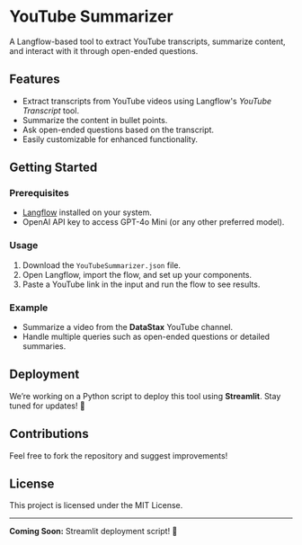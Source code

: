 # YouTube Summarizer  

A Langflow-based tool to extract YouTube transcripts, summarize content, and interact with it through open-ended questions.  

## Features  
- Extract transcripts from YouTube videos using Langflow's *YouTube Transcript* tool.  
- Summarize the content in bullet points.  
- Ask open-ended questions based on the transcript.  
- Easily customizable for enhanced functionality.  

## Getting Started  

### Prerequisites  
- [Langflow](https://github.com/logspace-ai/langflow) installed on your system.  
- OpenAI API key to access GPT-4o Mini (or any other preferred model).  

### Usage  
1. Download the `YouTubeSummarizer.json` file.  
2. Open Langflow, import the flow, and set up your components.  
3. Paste a YouTube link in the input and run the flow to see results.  

### Example  
- Summarize a video from the **DataStax** YouTube channel.  
- Handle multiple queries such as open-ended questions or detailed summaries.  

## Deployment  
We’re working on a Python script to deploy this tool using **Streamlit**. Stay tuned for updates! 🚀  

## Contributions  
Feel free to fork the repository and suggest improvements!  

## License  
This project is licensed under the MIT License.  

---  

**Coming Soon:** Streamlit deployment script! 🎉  
